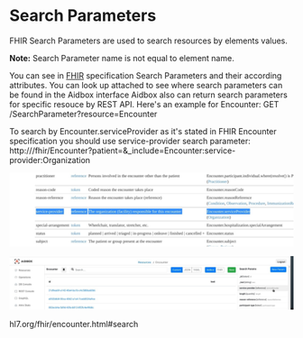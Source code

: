 # Search Parameters

FHIR Search Parameters are used to search resources by elements values. 

**Note:** Search Parameter name is not equal to element name. 

You can see in [FHIR](https://www.hl7.org/fhir/searchparameter.html) specification Search Parameters and their according attributes. You can look up attached to see where search parameters can be found in the Aidbox interface Aidbox also can return search parameters for specific resouce by REST API. Here's an example for Encounter: GET /SearchParameter?resource=Encounter

To search by Encounter.serviceProvider as it's stated in FHIR Encounter specification you should use service-provider search parameter: http:///fhir/Encounter?patient=&\_include=Encounter:service-provider:Organization

![](../../.gitbook/assets/image%20%2890%29.png)

![](../../.gitbook/assets/image%20%2889%29.png)

hl7.org/fhir/encounter.html\#search



